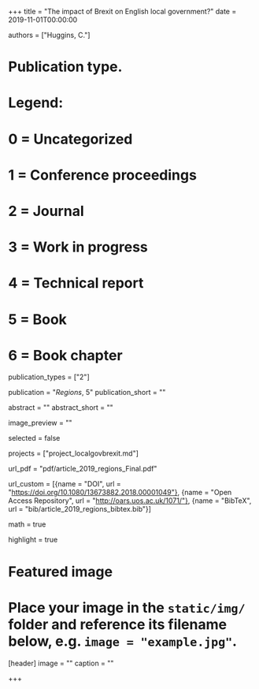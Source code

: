 +++
title = "The impact of Brexit on English local government?"
date = 2019-11-01T00:00:00

authors = ["Huggins, C."]

# Publication type.
# Legend:
# 0 = Uncategorized
# 1 = Conference proceedings
# 2 = Journal
# 3 = Work in progress
# 4 = Technical report
# 5 = Book
# 6 = Book chapter
publication_types = ["2"]

publication = "*Regions*, 5"
publication_short = ""

abstract = ""
abstract_short = ""

image_preview = ""

selected = false

projects = ["project_localgovbrexit.md"]

url_pdf = "pdf/article_2019_regions_Final.pdf"

url_custom = [{name = "DOI", url = "https://doi.org/10.1080/13673882.2018.00001049"}, {name = "Open Access Repository", url = "http://oars.uos.ac.uk/1071/"}, {name = "BibTeX", url = "bib/article_2019_regions_bibtex.bib"}]

math = true

highlight = true

# Featured image
# Place your image in the `static/img/` folder and reference its filename below, e.g. `image = "example.jpg"`.
[header]
image = ""
caption = ""

+++
